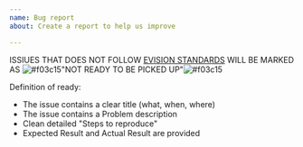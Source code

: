 ```yaml
---
name: Bug report
about: Create a report to help us improve

---
```


ISSIUES THAT DOES NOT FOLLOW [EVISION STANDARDS](https://evisionindustysoftware.atlassian.net/wiki/spaces/PV/pages/412221952/Definition+of+Ready) WILL BE MARKED AS ![#f03c15](https://placehold.it/15/f03c15/000000?text=+)"NOT READY TO BE PICKED UP"![#f03c15](https://placehold.it/15/f03c15/000000?text=+)

Definition of ready:
 - The issue contains a clear title (what, when, where)
 - The issue contains a Problem description
 - Clean detailed "Steps to reproduce" 
 - Expected Result and Actual Result are provided